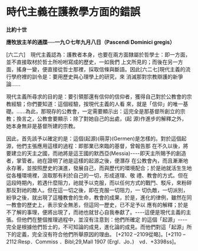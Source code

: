 # 時代主義在護教學方面的錯誤


**比約十世**

**應牧放主羊的通牒──一九Ｏ七年九月八日（Pascendi Dominici gregis）**





[六二六]　現代主義認為：護教者本身，也要在兩方面隸屬於哲學士：即一方面，並不直接取材於哲士所吩咐寫成的歷史，一如我們
上文所見的；而後在另一方面，搖身一變，便直接從哲士那裡，採取信條與斷語。因此[六二七]現代主義的流行學府裡的訓令是：要用歷史與心理學上的研究，來
消滅那對宗教辯護的新爭論……

現代主義所尋求的目的是：要引領那還有信仰的信仰者，獲得自己對於公教會的宗教經驗；你們要知道：這個經驗，按現代主義的人看
來，就是「信仰」的唯一基礎。……為此，那現存的公教會，一定需要顯示出：這完全是那基督所創立的宗教；換言之，公教會要顯示：除了對她自己的出處，(起
源)作進步的解釋之外，她本身無非是基督所建的宗教。

因此，首先該予以確定的是：這個(起源)(萌芽)(Germen)是怎樣的。對於這個起源，他們主張應用這樣的過程：即那業已來臨的基督，曾報告那
在不久以後，將要建立的天主之國，而祂將是這王國的默西亞(Messia)----即天主所賜予的創造者，掌管者。祂在證明了祂是這樣的起源之後，便潛存
在公教會內，而且漸漸地永存著，並按照歷史的演進，發展自己，而與歷代的環境配合；於是祂就活生生地從各種環境裡，汲取那有利於自己的一切，形成道理、敬
禮、教會的方式。但在這段時期內，若遇什麼阻力，祂就予以克服，而以任何方式的戰鬥、駁斥，來粉碎那反對祂的敵人。但在這一切之後，即在克服一切阻力，一
切仇敵，一切派別，紛爭之後，就出現了這種教會的生命，教會的成果，於是，進化的律例，雖然在同一教會的歷史上，表示安全無恙，但這同一歷史，已不足予以
應有的解釋；於是不了解的事理，便將出現了，而祂也就甘心自我奉獻了。----這便是現代主義的主張。但他們在整個推理過程中，並沒有注意到：他們所確定
的這個「起源」----完全是根據他們哲士的，不可知論的成見，進化論的成見。而他們對這「起源」所下的定義，完全沒有符合他們所舉原因的理由。
[+2102 –2109從略]。[+2110 –2112:Resp．Commiss ．Bibl;29,Mall 1907 
(Ergl．Jo．)　vd．+3398ss]。

